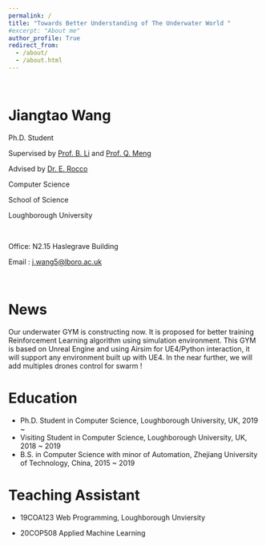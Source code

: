 ```yaml
---
permalink: /
title: "Towards Better Understanding of The Underwater World "
#excerpt: "About me"
author_profile: True
redirect_from: 
  - /about/
  - /about.html
---
```


&nbsp;

Jiangtao Wang
============
Ph.D. Student 

Supervised by [Prof. B. Li](https://www.lboro.ac.uk/departments/compsci/staff/academic-teaching/baihua-li/) and [Prof. Q. Meng](https://www.lboro.ac.uk/departments/compsci/staff/academic-teaching/qinggang-meng/)

Advised    by [Dr. E. Rocco](http://www.witted.it/)

Computer Science

School of Science

Loughborough University 
&nbsp;

&nbsp;


Office: N2.15 Haslegrave Building

Email : <j.wang5@lboro.ac.uk>

&nbsp;

News
======
Our underwater GYM is constructing now. It is proposed for better training Reinforcement Learning algorithm using simulation environment. This GYM is based on Unreal Engine and using Airsim for UE4/Python interaction, it will support any environment built up with UE4. In the near further, we will add multiples drones control for swarm !


Education
======
* Ph.D. Student in Computer Science, Loughborough University, UK, 2019 ~
* Visiting Student in Computer Science, Loughborough University, UK, 2018 ~ 2019
* B.S. in Computer Science with minor of Automation, Zhejiang University of Technology, China, 2015 ~ 2019  


Teaching Assistant
======
* 19COA123 Web Programming, Loughborough Unviersity

* 20COP508 Applied Machine Learning
